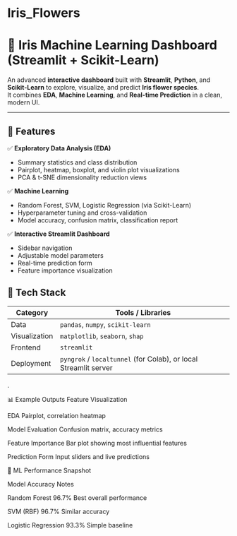 # Iris_Flowers

# 🌸 Iris Machine Learning Dashboard (Streamlit + Scikit-Learn)

An advanced **interactive dashboard** built with **Streamlit**, **Python**, and **Scikit-Learn** to explore, visualize, and predict **Iris flower species**.  
It combines **EDA**, **Machine Learning**, and **Real-time Prediction** in a clean, modern UI.

---

## 🚀 Features

✅ **Exploratory Data Analysis (EDA)**
- Summary statistics and class distribution  
- Pairplot, heatmap, boxplot, and violin plot visualizations  
- PCA & t-SNE dimensionality reduction views  

✅ **Machine Learning**
- Random Forest, SVM, Logistic Regression (via Scikit-Learn)  
- Hyperparameter tuning and cross-validation  
- Model accuracy, confusion matrix, classification report  

✅ **Interactive Streamlit Dashboard**
- Sidebar navigation  
- Adjustable model parameters  
- Real-time prediction form  
- Feature importance visualization  


## 🧩 Tech Stack

| Category | Tools / Libraries |
|-----------|-------------------|
| Data | `pandas`, `numpy`, `scikit-learn` |
| Visualization | `matplotlib`, `seaborn`, `shap` |
| Frontend | `streamlit` |
| Deployment | `pyngrok` / `localtunnel` (for Colab), or local Streamlit server |

.

📊 Example Outputs
Feature	Visualization

EDA	Pairplot, correlation heatmap

Model Evaluation	Confusion matrix, accuracy metrics

Feature Importance	Bar plot showing most influential features

Prediction Form	Input sliders and live predictions




🧮 ML Performance Snapshot

Model	Accuracy	Notes

Random Forest	96.7%	Best overall performance

SVM (RBF)	96.7%	Similar accuracy

Logistic Regression	93.3%	Simple baseline
